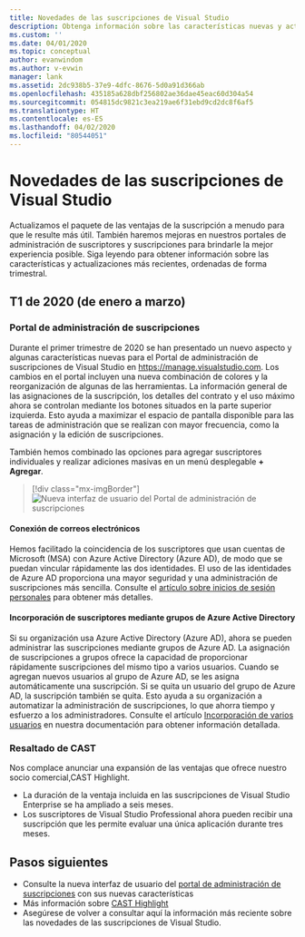 ```yaml
---
title: Novedades de las suscripciones de Visual Studio
description: Obtenga información sobre las características nuevas y actualizadas que puede usar para administrar las suscripciones de Visual Studio.
ms.custom: ''
ms.date: 04/01/2020
ms.topic: conceptual
author: evanwindom
ms.author: v-evwin
manager: lank
ms.assetid: 2dc938b5-37e9-4dfc-8676-5d0a91d366ab
ms.openlocfilehash: 435185a628dbf256802ae36dae45eac60d304a54
ms.sourcegitcommit: 054815dc9821c3ea219ae6f31ebd9cd2dc8f6af5
ms.translationtype: HT
ms.contentlocale: es-ES
ms.lasthandoff: 04/02/2020
ms.locfileid: "80544051"
---
```

# <a name="what39s-new-in-visual-studio-subscriptions"></a>Novedades de las suscripciones de Visual Studio

Actualizamos el paquete de las ventajas de la suscripción a menudo para que le resulte más útil. También haremos mejoras en nuestros portales de administración de suscriptores y suscripciones para brindarle la mejor experiencia posible.  Siga leyendo para obtener información sobre las características y actualizaciones más recientes, ordenadas de forma trimestral.

## <a name="2020-q1-january-march"></a>T1 de 2020 (de enero a marzo)

### <a name="subscriptions-administration-portal"></a>Portal de administración de suscripciones
Durante el primer trimestre de 2020 se han presentado un nuevo aspecto y algunas características nuevas para el Portal de administración de suscripciones de Visual Studio en https://manage.visualstudio.com. Los cambios en el portal incluyen una nueva combinación de colores y la reorganización de algunas de las herramientas.  La información general de las asignaciones de la suscripción, los detalles del contrato y el uso máximo ahora se controlan mediante los botones situados en la parte superior izquierda.  Esto ayuda a maximizar el espacio de pantalla disponible para las tareas de administración que se realizan con mayor frecuencia, como la asignación y la edición de suscripciones.  

También hemos combinado las opciones para agregar suscriptores individuales y realizar adiciones masivas en un menú desplegable **+ Agregar**. 

   > [!div class="mx-imgBorder"]
   > ![Nueva interfaz de usuario del Portal de administración de suscripciones](_img/whats-new/new-admin-ui.png)

#### <a name="connect-emails"></a>Conexión de correos electrónicos
Hemos facilitado la coincidencia de los suscriptores que usan cuentas de Microsoft (MSA) con Azure Active Directory (Azure AD), de modo que se puedan vincular rápidamente las dos identidades.  El uso de las identidades de Azure AD proporciona una mayor seguridad y una administración de suscripciones más sencilla.  Consulte el [artículo sobre inicios de sesión personales](personal-email-sign-ins.md) para obtener más detalles. 

#### <a name="add-subscribers-using-azure-active-directory-groups"></a>Incorporación de suscriptores mediante grupos de Azure Active Directory
Si su organización usa Azure Active Directory (Azure AD), ahora se pueden administrar las suscripciones mediante grupos de Azure AD.  La asignación de suscripciones a grupos ofrece la capacidad de proporcionar rápidamente suscripciones del mismo tipo a varios usuarios.  Cuando se agregan nuevos usuarios al grupo de Azure AD, se les asigna automáticamente una suscripción.  Si se quita un usuario del grupo de Azure AD, la suscripción también se quita.  Esto ayuda a su organización a automatizar la administración de suscripciones, lo que ahorra tiempo y esfuerzo a los administradores.  Consulte el artículo [Incorporación de varios usuarios](https://docs.microsoft.com/visualstudio/subscriptions/assign-license-bulk#use-azure-active-directory-groups-to-assign-subscriptions) en nuestra documentación para obtener información detallada. 

### <a name="cast-highlight"></a>Resaltado de CAST
Nos complace anunciar una expansión de las ventajas que ofrece nuestro socio comercial,CAST Highlight. 
- La duración de la ventaja incluida en las suscripciones de Visual Studio Enterprise se ha ampliado a seis meses.  
- Los suscriptores de Visual Studio Professional ahora pueden recibir una suscripción que les permite evaluar una única aplicación durante tres meses. 

## <a name="next-steps"></a>Pasos siguientes
- Consulte la nueva interfaz de usuario del [portal de administración de suscripciones](https://manage.visualstudio.com) con sus nuevas características
- Más información sobre [CAST Highlight](vs-cast.md)
- Asegúrese de volver a consultar aquí la información más reciente sobre las novedades de las suscripciones de Visual Studio.